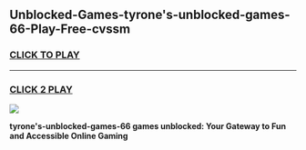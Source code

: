 
## Unblocked-Games-tyrone's-unblocked-games-66-Play-Free-cvssm
<h3>
<a href="https://premium76.site?title=tyrone's-unblocked-games-66&ref=18A1">CLICK TO PLAY</a></h3>
<hr>

<h3>
<a href="https://premium76.site?title=tyrone's-unblocked-games-66&ref=18A1">CLICK 2 PLAY</a>
  
</h3>

<a href="https://premium76.site?title=tyrone's-unblocked-games-66&ref=18A1"><img src="https://clearcache.store/games.png"></a>


**tyrone's-unblocked-games-66 games unblocked: Your Gateway to Fun and Accessible Online Gaming**
